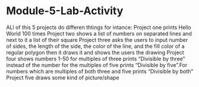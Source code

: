 # Module-5-Lab-Activity
ALl of this 5 projects do differen thtings for intance: 
Project one prints Hello World 100 times
Project two shows a list of numbers on separated lines and next to it a list of their square
Project three asks the users to input number of sides, the length of the side, the color of the line, and the fill color of a regular polygon then it draws it and shows the users the drawing
Project four shows numbers 1-50 for multiples of three prints “Divisible by three” instead of the number for the multiples of five prints “Divisible by five”.For numbers which are multiples of both three and five prints “Divisible by both”
Project five draws some kind of picture/shape

